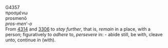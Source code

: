 <body>
  <p>G4357<br>  προσμένω  <br> prosmenō  <br><i>pros-men‘-o </i><br>From <a href="g4314.htm">4314</a> and <a href="g3306.htm">3306</a>  to <i>stay</i> <i>further</i>, that is, <i>remain</i> in a place, with a person; figuratively to <i>adhere</i> to, <i>persevere</i> in: - abide still, be with, cleave unto, continue in (with).<br></p>
 </body>